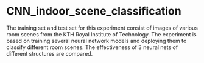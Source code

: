 # CNN_indoor_scene_classification

The training set and test set for this experiment consist of images of various room scenes from the
KTH Royal Institute of Technology. The experiment is based on training several neural network
models and deploying them to classify different room scenes. The effectiveness of 3 neural nets of different structures are compared.
